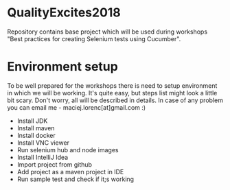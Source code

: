 # QualityExcites2018
Repository contains base project which will be used during workshops "Best practices for creating Selenium tests using Cucumber".

# Environment setup
To be well prepared for the workshops there is need to setup environment in which we will be working. It's quite easy, but steps list might look a little bit scary. Don't worry, all will be described in details. In case of any problem you can email me - maciej.lorenc[at]gmail.com :) 
* Install JDK
* Install maven
* Install docker
* Install VNC viewer
* Run selenium hub and node images
* Install IntelliJ Idea
* Import project from github
* Add project as a maven project in IDE
* Run sample test and check if it;s working
